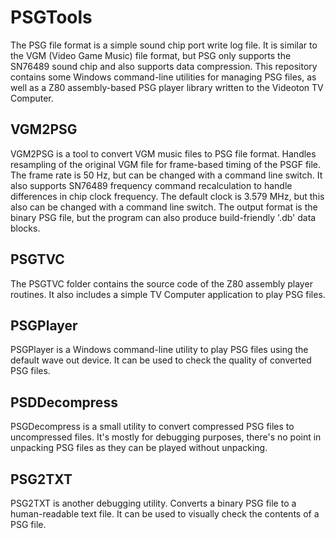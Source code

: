 # PSGTools
The PSG file format is a simple sound chip port write log file. It is similar to the VGM (Video Game Music) file format, but PSG only supports the SN76489 sound chip and also supports data compression.
This repository contains some Windows command-line utilities for managing PSG files, as well as a Z80 assembly-based PSG player library written to the Videoton TV Computer.

## VGM2PSG
VGM2PSG is a tool to convert VGM music files to PSG file format. Handles resampling of the original VGM file for frame-based timing of the PSGF file. The frame rate is 50 Hz, but can be changed with a command line switch. It also supports SN76489 frequency command recalculation to handle differences in chip clock frequency. The default clock is 3.579 MHz, but this also can be changed with a command line switch. The output format is the binary PSG file, but the program can also produce build-friendly '.db' data blocks.

## PSGTVC
The PSGTVC folder contains the source code of the Z80 assembly player routines. It also includes a simple TV Computer application to play PSG files.

## PSGPlayer
PSGPlayer is a Windows command-line utility to play PSG files using the default wave out device. It can be used to check the quality of converted PSG files.

## PSDDecompress
PSGDecompress is a small utility to convert compressed PSG files to uncompressed files. It's mostly for debugging purposes, there's no point in unpacking PSG files as they can be played without unpacking.

## PSG2TXT
PSG2TXT is another debugging utility. Converts a binary PSG file to a human-readable text file. It can be used to visually check the contents of a PSG file.
